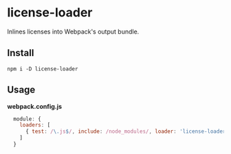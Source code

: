 # license-loader
Inlines licenses into Webpack's output bundle.

## Install

`npm i -D license-loader`

## Usage

**webpack.config.js**

```js
  module: {
    loaders: [
      { test: /\.js$/, include: /node_modules/, loader: 'license-loader' }
    ]
  }
```

